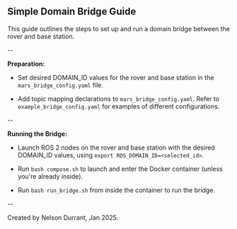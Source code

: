 ## Simple Domain Bridge Guide

This guide outlines the steps to set up and run a domain bridge between the rover and base station.

--

**Preparation:**

- Set desired DOMAIN_ID values for the rover and base station in the `mars_bridge_config.yaml` file.

- Add topic mapping declarations to `mars_bridge_config.yaml`. Refer to `example_bridge_config.yaml` for examples of different configurations.

--
  
**Running the Bridge:**

- Launch ROS 2 nodes on the rover and base station with the desired DOMAIN_ID values, using `export ROS_DOMAIN_ID=<selected_id>`.

- Run `bash compose.sh` to launch and enter the Docker container (unless you're already inside).

- Run `bash run_bridge.sh` from inside the container to run the bridge.

--

Created by Nelson Durrant, Jan 2025.